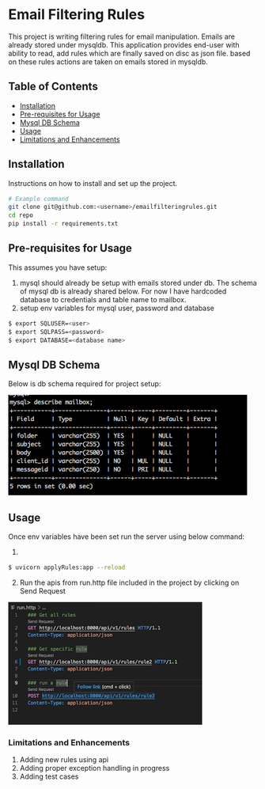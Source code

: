 # Email Filtering Rules

This project is writing filtering rules for email manipulation. Emails are already stored under mysqldb. This application provides end-user with ability to read, add rules which are finally saved on disc as json file. based on these rules actions are taken on emails stored in mysqldb.

## Table of Contents

- [Installation](#installation)
- [Pre-requisites for Usage](#Prerequisites)
- [Mysql DB Schema](#mysqlSchema)
- [Usage](#usage)
- [Limitations and Enhancements](#limitations)

## Installation

Instructions on how to install and set up the project.

```bash
# Example command
git clone git@github.com:<username>/emailfilteringrules.git
cd repo
pip install -r requirements.txt
```

## Pre-requisites for Usage

This assumes you have setup:
1. mysql should already be setup with emails stored under db. The schema of mysql db is already shared below. For now I have hardcoded database to credentials and table name to mailbox.
2. setup env variables for mysql user, password and database
```bash
$ export SQLUSER=<user>
$ export SQLPASS=<password>
$ export DATABASE=<database name>
```

## Mysql DB Schema

Below is db schema required for project setup:

![Alt text](images/mailbox.jpg)


## Usage

Once env variables have been set run the server using below command:

1. 
```bash
$ uvicorn applyRules:app --reload
```

2. Run the apis from run.http file included in the project by clicking on Send Request

![Alt text](images/apicalls.jpg)


### Limitations and Enhancements

1. Adding new rules using api
2. Adding proper exception handling in progress
3. Adding test cases